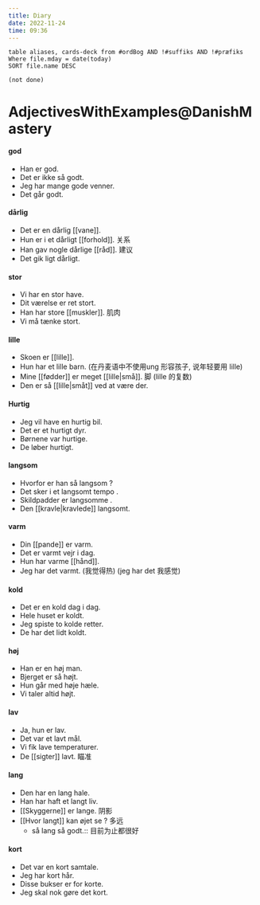 ```yaml
---
title: Diary
date: 2022-11-24
time: 09:36
---
```


```dataview
table aliases, cards-deck from #ordBog AND !#suffiks AND !#præfiks Where file.mday = date(today)
SORT file.name DESC
```

```tasks
(not done)
```


# AdjectivesWithExamples@DanishMastery

#### god
- Han er god. 
- Det er ikke så godt.
- Jeg har mange gode venner. 
- Det går godt. 

#### dårlig
- Det er en dårlig [[vane]].
- Hun er i et dårligt [[forhold]].  关系
- Han gav nogle dårlige [[råd]].  建议
- Det gik ligt dårligt. 

#### stor
- Vi har en stor have. 
- Dit værelse er ret stort. 
- Han har store [[muskler]].  肌肉
- Vi må tænke stort. 

#### lille
- Skoen er [[lille]]. 
- Hun har et lille barn. (在丹麦语中不使用ung 形容孩子, 说年轻要用 lille)
- Mine [[fødder]] er meget [[lille|små]].  脚 (lille 的复数)
-  Den er så [[lille|småt]] ved at være der. 

#### Hurtig
- Jeg vil have en hurtig bil. 
- Det er et hurtigt dyr. 
- Børnene var hurtige. 
- De løber hurtigt. 

#### langsom 
- Hvorfor er han så langsom ?
- Det sker i et langsomt tempo . 
- Skildpadder er langsomme . 
- Den [[kravle|kravlede]] langsomt. 

#### varm
- Din [[pande]] er varm. 
- Det er varmt vejr i dag. 
- Hun har varme [[hånd]]. 
- Jeg har det varmt. (我觉得热) (jeg har det 我感觉)

#### kold
- Det er en kold dag i dag. 
- Hele huset er koldt. 
- Jeg spiste to kolde retter. 
- De har det lidt koldt. 

#### høj
- Han er en høj man. 
- Bjerget er så højt. 
- Hun går med høje hæle. 
- Vi taler altid højt. 

#### lav
- Ja, hun er lav. 
- Det var et lavt mål. 
- Vi fik lave temperaturer. 
- De [[sigter]] lavt.  瞄准

#### lang
- Den har en lang hale. 
- Han har haft et langt liv. 
- [[Skyggerne]] er lange.  阴影
- [[Hvor langt]] kan øjet se ?  多远
	- så lang så godt.:: 目前为止都很好

#### kort
- Det var en kort samtale. 
- Jeg har kort hår.  
- Disse bukser er for korte. 
- Jeg skal nok gøre det kort. 


